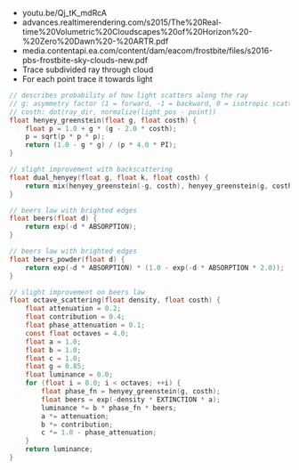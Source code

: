 - youtu.be/Qj_tK_mdRcA
- advances.realtimerendering.com/s2015/The%20Real-time%20Volumetric%20Cloudscapes%20of%20Horizon%20-%20Zero%20Dawn%20-%20ARTR.pdf
- media.contentapi.ea.com/content/dam/eacom/frostbite/files/s2016-pbs-frostbite-sky-clouds-new.pdf
- Trace subdivided ray through cloud
- For each point trace it towards light 
``` c
// describes probability of how light scatters along the ray
// g: asymmetry factor (1 = forward, -1 = backward, 0 = isotropic scattering), good value 0.85
// costh: dot(ray_dir, normalize(light_pos - point))
float henyey_greenstein(float g, float costh) {
    float p = 1.0 + g * (g - 2.0 * costh);
    p = sqrt(p * p * p);
    return (1.0 - g * g) / (p * 4.0 * PI);
}

// slight improvement with backscattering
float dual_henyey(float g, float k, float costh) {
    return mix(henyey_greenstein(-g, costh), henyey_greenstein(g, costh), k);
}

// beers law with brighted edges
float beers(float d) {
    return exp(-d * ABSORPTION);
}

// beers law with brighted edges
float beers_powder(float d) {
    return exp(-d * ABSORPTION) * (1.0 - exp(-d * ABSORPTION * 2.0));
}

// slight improvement on beers law
float octave_scattering(float density, float costh) {
    float attenuation = 0.2;
    float contribution = 0.4;
    float phase_attenuation = 0.1;
    const float octaves = 4.0;
    float a = 1.0;
    float b = 1.0;
    float c = 1.0;
    float g = 0.85;
    float luminance = 0.0;
    for (float i = 0.0; i < octaves; ++i) {
        float phase_fn = henyey_greenstein(g, costh);
        float beers = exp(-density * EXTINCTION * a);
        luminance *= b * phase_fn * beers;
        a *= attenuation;
        b *= contribution;
        c *= 1.0 - phase_attenuation;
    }
    return luminance;
}
```

